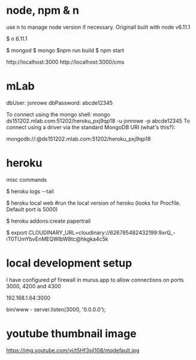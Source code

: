 node, npm & n
===

use n to manage node version if necessary. Originall built with node v6.11.1

$ n 6.11.1

$ mongod
$ mongo
$npm run build
$ npm start

http://localhost:3000
http://localhost:3000/cms

mLab
====

dbUser: jonrowe
dbPassword: abcde12345

To connect using the mongo shell:
mongo ds151202.mlab.com:51202/heroku_pxj9qp18 -u jonrowe -p abcde12345
To connect using a driver via the standard MongoDB URI (what's this?):

mongodb://<dbuser>:<dbpassword>@ds151202.mlab.com:51202/heroku_pxj9qp18


heroku
======

misc commands

$ heroku logs --tail

$ heroku local web #run the local version of heroku (looks for Procfile. Default port is 5000)

$ heroku addons:create papertrail

$ export CLOUDINARY_URL=cloudinary://626785482432199:9xrQ_-iT0TUmYbvEnMEQWlbW8tc@hkgka4c5k

local development setup
=======================

I have configured pf firewall in murus.app to allow connections on ports 3000, 4200 and 4300

192.168.1.64:3000

bin/www - server.listen(3000, '0.0.0.0');

youtube thumbnail image
=======================

https://img.youtube.com/vi/t5Hf3sjI108/mqdefault.jpg